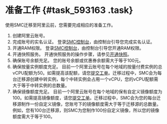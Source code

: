 # 准备工作 {#task_593163 .task}

使用SMC迁移至阿里云前，您需要完成相应的准备工作。

1.  创建阿里云账号。
2.  完成账号的实名认证。 登录[SMC控制台](https://smc.console.aliyun.com/)，由控制台引导您完成实名认证。
3.  开通RAM权限。 登录[SMC控制台](https://smc.console.aliyun.com/)，由控制台引导您开通RAM权限。
4.  开通快照服务。 开通快照服务的操作步骤，请参见[开通快照](../../../../cn.zh-CN/快照/使用快照/开通快照.md#)。
5.  确保账号余额充足。 您的账号余额或优惠券余额需大于等于100元。
6.  确保按量实例额度充足。 目前一个阿里云账号在每个地域的按量付费实例的总vCPU配额为50。如需提高该配额，请您[提交工单](https://workorder.console.aliyun.com/)。迁移过程中，SMC会为每台迁移源创建中转实例，每个中转实例会占用一个vCPU，您的vCPU配额需大于等于中转实例的总数量。
7.  确保镜像额度充足。 目前一个阿里云账号在每个地域的保有自定义镜像额度为100。如需提高镜像额度，请您[提交工单](https://workorder.console.aliyun.com/)。迁移过程中，SMC会为您的每台迁移源制作一份自定义镜像，您账号下的镜像额度需大于等于迁移源的总数量。例如，您有100台迁移源，则SMC为您制作100份自定义镜像，所以您的镜像额度需大于等于100。

